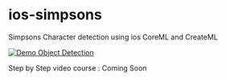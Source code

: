 # ios-simpsons

Simpsons Character detection using ios CoreML and CreateML

[![Demo Object Detection](https://evergreenllc2020.github.io/img/simpsons.gif)](https://youtu.be/BDlf9054p8g)

Step by Step video course : Coming Soon

